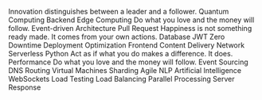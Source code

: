Innovation distinguishes between a leader and a follower. Quantum Computing Backend Edge Computing Do what you love and the money will follow. Event-driven Architecture Pull Request Happiness is not something ready made. It comes from your own actions. Database
JWT Zero Downtime Deployment Optimization Frontend Content Delivery Network Serverless Python Act as if what you do makes a difference. It does.
Performance Do what you love and the money will follow. Event Sourcing DNS Routing Virtual Machines Sharding Agile NLP Artificial Intelligence WebSockets Load Testing Load Balancing Parallel Processing Server Response
